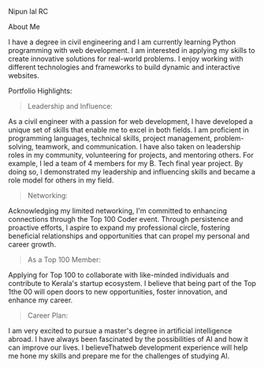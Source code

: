 Nipun lal RC

About Me

I have a degree in civil engineering and I am currently learning Python programming with web development. I am interested in applying my skills to create innovative solutions for real-world problems. I enjoy working with different technologies and frameworks to build dynamic and interactive websites.

Portfolio Highlights:

> Leadership and Influence: 

  As a civil engineer with a passion for web development, I have developed a unique set of skills that enable me to excel in both fields. I am proficient in programming languages, technical skills, project management, problem-solving, teamwork, and communication. I have also taken on leadership roles in my community, volunteering for projects, and mentoring others. For example, I led a team of 4 members for my B. Tech final year project. By doing so, I demonstrated my leadership and influencing skills and became a role model for others in my field.

> Networking: 

  Acknowledging my limited networking, I'm committed to enhancing connections through the Top 100 Coder event. Through persistence and proactive efforts, I aspire to expand my professional circle, fostering beneficial relationships and opportunities that can propel my personal and career growth.

> As a Top 100 Member: 

  Applying for Top 100 to collaborate with like-minded individuals and contribute to Kerala's startup ecosystem.
I believe that being part of the Top 1the 00 will open doors to new opportunities, foster innovation, and enhance my career.

> Career Plan: 

  I am very excited to pursue a master's degree in artificial intelligence abroad. I have always been fascinated by the possibilities of AI and how it can improve our lives. I believeThatweb development experience will help me hone my skills and prepare me for the challenges of studying AI.






